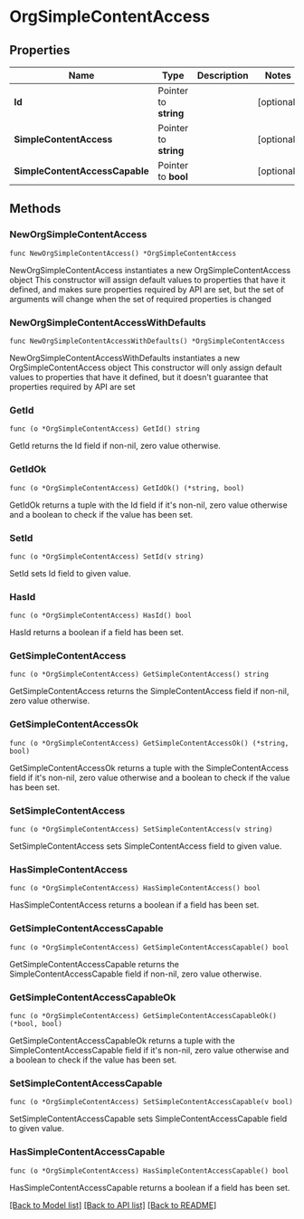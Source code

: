 # OrgSimpleContentAccess

## Properties

Name | Type | Description | Notes
------------ | ------------- | ------------- | -------------
**Id** | Pointer to **string** |  | [optional] 
**SimpleContentAccess** | Pointer to **string** |  | [optional] 
**SimpleContentAccessCapable** | Pointer to **bool** |  | [optional] 

## Methods

### NewOrgSimpleContentAccess

`func NewOrgSimpleContentAccess() *OrgSimpleContentAccess`

NewOrgSimpleContentAccess instantiates a new OrgSimpleContentAccess object
This constructor will assign default values to properties that have it defined,
and makes sure properties required by API are set, but the set of arguments
will change when the set of required properties is changed

### NewOrgSimpleContentAccessWithDefaults

`func NewOrgSimpleContentAccessWithDefaults() *OrgSimpleContentAccess`

NewOrgSimpleContentAccessWithDefaults instantiates a new OrgSimpleContentAccess object
This constructor will only assign default values to properties that have it defined,
but it doesn't guarantee that properties required by API are set

### GetId

`func (o *OrgSimpleContentAccess) GetId() string`

GetId returns the Id field if non-nil, zero value otherwise.

### GetIdOk

`func (o *OrgSimpleContentAccess) GetIdOk() (*string, bool)`

GetIdOk returns a tuple with the Id field if it's non-nil, zero value otherwise
and a boolean to check if the value has been set.

### SetId

`func (o *OrgSimpleContentAccess) SetId(v string)`

SetId sets Id field to given value.

### HasId

`func (o *OrgSimpleContentAccess) HasId() bool`

HasId returns a boolean if a field has been set.

### GetSimpleContentAccess

`func (o *OrgSimpleContentAccess) GetSimpleContentAccess() string`

GetSimpleContentAccess returns the SimpleContentAccess field if non-nil, zero value otherwise.

### GetSimpleContentAccessOk

`func (o *OrgSimpleContentAccess) GetSimpleContentAccessOk() (*string, bool)`

GetSimpleContentAccessOk returns a tuple with the SimpleContentAccess field if it's non-nil, zero value otherwise
and a boolean to check if the value has been set.

### SetSimpleContentAccess

`func (o *OrgSimpleContentAccess) SetSimpleContentAccess(v string)`

SetSimpleContentAccess sets SimpleContentAccess field to given value.

### HasSimpleContentAccess

`func (o *OrgSimpleContentAccess) HasSimpleContentAccess() bool`

HasSimpleContentAccess returns a boolean if a field has been set.

### GetSimpleContentAccessCapable

`func (o *OrgSimpleContentAccess) GetSimpleContentAccessCapable() bool`

GetSimpleContentAccessCapable returns the SimpleContentAccessCapable field if non-nil, zero value otherwise.

### GetSimpleContentAccessCapableOk

`func (o *OrgSimpleContentAccess) GetSimpleContentAccessCapableOk() (*bool, bool)`

GetSimpleContentAccessCapableOk returns a tuple with the SimpleContentAccessCapable field if it's non-nil, zero value otherwise
and a boolean to check if the value has been set.

### SetSimpleContentAccessCapable

`func (o *OrgSimpleContentAccess) SetSimpleContentAccessCapable(v bool)`

SetSimpleContentAccessCapable sets SimpleContentAccessCapable field to given value.

### HasSimpleContentAccessCapable

`func (o *OrgSimpleContentAccess) HasSimpleContentAccessCapable() bool`

HasSimpleContentAccessCapable returns a boolean if a field has been set.


[[Back to Model list]](../README.md#documentation-for-models) [[Back to API list]](../README.md#documentation-for-api-endpoints) [[Back to README]](../README.md)


